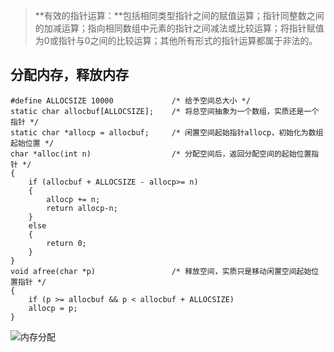 > **有效的指针运算：**包括相同类型指针之间的赋值运算；指针同整数之间的加减运算；指向相同数组中元素的指针之间减法或比较运算；将指针赋值为0或指针与0之间的比较运算；其他所有形式的指针运算都属于非法的。


## 分配内存，释放内存


    #define ALLOCSIZE 10000             /* 给予空间总大小 */
    static char allocbuf[ALLOCSIZE];    /* 将总空间抽象为一个数组，实质还是一个指针 */
    static char *allocp = allocbuf;     /* 闲置空间起始指针allocp，初始化为数组起始位置 */
    char *alloc(int n)                  /* 分配空间后，返回分配空间的起始位置指针 */
    {
        if (allocbuf + ALLOCSIZE - allocp>= n)
        { 
            allocp += n;
            return allocp-n;
        }
        else
        {
            return 0;
        }
    }
    void afree(char *p)                 /* 释放空间，实质只是移动闲置空间起始位置指针 */
    {
        if (p >= allocbuf && p < allocbuf + ALLOCSIZE)
        allocp = p;
    }

![内存分配](http://7xocno.com1.z0.glb.clouddn.com/address-yunsuan.png)


    